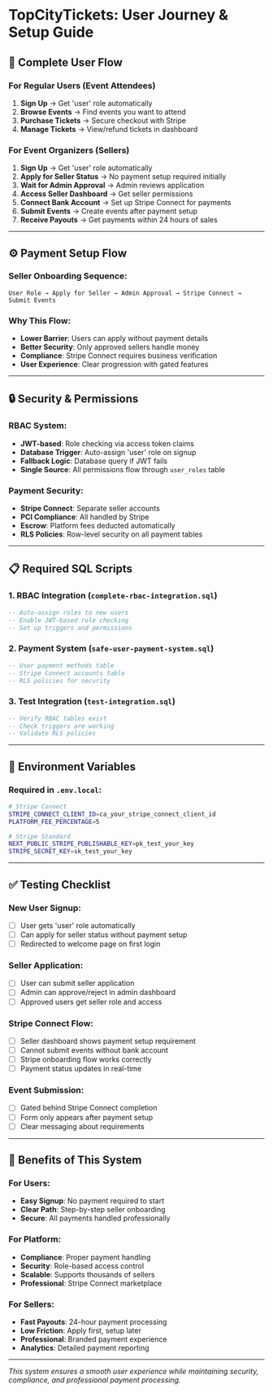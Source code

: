 # TopCityTickets: User Journey & Setup Guide

## 🎯 **Complete User Flow**

### **For Regular Users (Event Attendees)**
1. **Sign Up** → Get 'user' role automatically
2. **Browse Events** → Find events you want to attend  
3. **Purchase Tickets** → Secure checkout with Stripe
4. **Manage Tickets** → View/refund tickets in dashboard

### **For Event Organizers (Sellers)**
1. **Sign Up** → Get 'user' role automatically
2. **Apply for Seller Status** → No payment setup required initially
3. **Wait for Admin Approval** → Admin reviews application
4. **Access Seller Dashboard** → Get seller permissions
5. **Connect Bank Account** → Set up Stripe Connect for payments
6. **Submit Events** → Create events after payment setup
7. **Receive Payouts** → Get payments within 24 hours of sales

---

## ⚙️ **Payment Setup Flow**

### **Seller Onboarding Sequence:**
```
User Role → Apply for Seller → Admin Approval → Stripe Connect → Submit Events
```

### **Why This Flow:**
- **Lower Barrier**: Users can apply without payment details
- **Better Security**: Only approved sellers handle money
- **Compliance**: Stripe Connect requires business verification
- **User Experience**: Clear progression with gated features

---

## 🔒 **Security & Permissions**

### **RBAC System:**
- **JWT-based**: Role checking via access token claims
- **Database Trigger**: Auto-assign 'user' role on signup
- **Fallback Logic**: Database query if JWT fails
- **Single Source**: All permissions flow through `user_roles` table

### **Payment Security:**
- **Stripe Connect**: Separate seller accounts
- **PCI Compliance**: All handled by Stripe
- **Escrow**: Platform fees deducted automatically
- **RLS Policies**: Row-level security on all payment tables

---

## 📋 **Required SQL Scripts**

### **1. RBAC Integration** (`complete-rbac-integration.sql`)
```sql
-- Auto-assign roles to new users
-- Enable JWT-based role checking
-- Set up triggers and permissions
```

### **2. Payment System** (`safe-user-payment-system.sql`)
```sql
-- User payment methods table
-- Stripe Connect accounts table
-- RLS policies for security
```

### **3. Test Integration** (`test-integration.sql`)
```sql
-- Verify RBAC tables exist
-- Check triggers are working
-- Validate RLS policies
```

---

## 🚀 **Environment Variables**

### **Required in `.env.local`:**
```bash
# Stripe Connect
STRIPE_CONNECT_CLIENT_ID=ca_your_stripe_connect_client_id
PLATFORM_FEE_PERCENTAGE=5

# Stripe Standard
NEXT_PUBLIC_STRIPE_PUBLISHABLE_KEY=pk_test_your_key
STRIPE_SECRET_KEY=sk_test_your_key
```

---

## ✅ **Testing Checklist**

### **New User Signup:**
- [ ] User gets 'user' role automatically
- [ ] Can apply for seller status without payment setup
- [ ] Redirected to welcome page on first login

### **Seller Application:**
- [ ] User can submit seller application
- [ ] Admin can approve/reject in admin dashboard
- [ ] Approved users get seller role and access

### **Stripe Connect Flow:**
- [ ] Seller dashboard shows payment setup requirement
- [ ] Cannot submit events without bank account
- [ ] Stripe onboarding flow works correctly
- [ ] Payment status updates in real-time

### **Event Submission:**
- [ ] Gated behind Stripe Connect completion
- [ ] Form only appears after payment setup
- [ ] Clear messaging about requirements

---

## 🎉 **Benefits of This System**

### **For Users:**
- **Easy Signup**: No payment required to start
- **Clear Path**: Step-by-step seller onboarding
- **Secure**: All payments handled professionally

### **For Platform:**
- **Compliance**: Proper payment handling
- **Security**: Role-based access control
- **Scalable**: Supports thousands of sellers
- **Professional**: Stripe Connect marketplace

### **For Sellers:**
- **Fast Payouts**: 24-hour payment processing
- **Low Friction**: Apply first, setup later
- **Professional**: Branded payment experience
- **Analytics**: Detailed payment reporting

---

*This system ensures a smooth user experience while maintaining security, compliance, and professional payment processing.*
